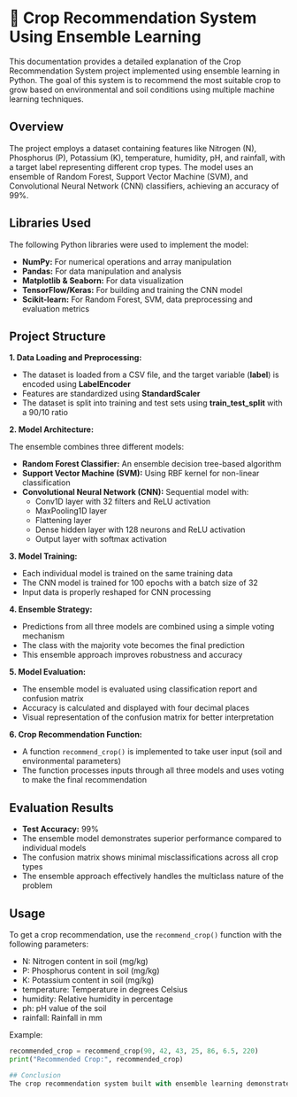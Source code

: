 # 🌾 Crop Recommendation System Using Ensemble Learning

This documentation provides a detailed explanation of the Crop Recommendation System project implemented using ensemble learning in Python. The goal of this system is to recommend the most suitable crop to grow based on environmental and soil conditions using multiple machine learning techniques.

## Overview

The project employs a dataset containing features like Nitrogen (N), Phosphorus (P), Potassium (K), temperature, humidity, pH, and rainfall, with a target label representing different crop types. The model uses an ensemble of Random Forest, Support Vector Machine (SVM), and Convolutional Neural Network (CNN) classifiers, achieving an accuracy of 99%.

## Libraries Used

The following Python libraries were used to implement the model:
- **NumPy:** For numerical operations and array manipulation
- **Pandas:** For data manipulation and analysis
- **Matplotlib & Seaborn:** For data visualization
- **TensorFlow/Keras:** For building and training the CNN model
- **Scikit-learn:** For Random Forest, SVM, data preprocessing and evaluation metrics

## Project Structure

**1. Data Loading and Preprocessing:**
- The dataset is loaded from a CSV file, and the target variable (**label**) is encoded using **LabelEncoder**
- Features are standardized using **StandardScaler**
- The dataset is split into training and test sets using **train_test_split** with a 90/10 ratio

**2. Model Architecture:**
   
The ensemble combines three different models:
- **Random Forest Classifier:** An ensemble decision tree-based algorithm
- **Support Vector Machine (SVM):** Using RBF kernel for non-linear classification
- **Convolutional Neural Network (CNN):** Sequential model with:
  - Conv1D layer with 32 filters and ReLU activation
  - MaxPooling1D layer
  - Flattening layer
  - Dense hidden layer with 128 neurons and ReLU activation
  - Output layer with softmax activation

**3. Model Training:**
- Each individual model is trained on the same training data
- The CNN model is trained for 100 epochs with a batch size of 32
- Input data is properly reshaped for CNN processing

**4. Ensemble Strategy:**
- Predictions from all three models are combined using a simple voting mechanism
- The class with the majority vote becomes the final prediction
- This ensemble approach improves robustness and accuracy

**5. Model Evaluation:**
- The ensemble model is evaluated using classification report and confusion matrix
- Accuracy is calculated and displayed with four decimal places
- Visual representation of the confusion matrix for better interpretation

**6. Crop Recommendation Function:**
- A function `recommend_crop()` is implemented to take user input (soil and environmental parameters)
- The function processes inputs through all three models and uses voting to make the final recommendation

## Evaluation Results

- **Test Accuracy:** 99%
- The ensemble model demonstrates superior performance compared to individual models
- The confusion matrix shows minimal misclassifications across all crop types
- The ensemble approach effectively handles the multiclass nature of the problem

## Usage

To get a crop recommendation, use the `recommend_crop()` function with the following parameters:
- N: Nitrogen content in soil (mg/kg)
- P: Phosphorus content in soil (mg/kg)
- K: Potassium content in soil (mg/kg)
- temperature: Temperature in degrees Celsius
- humidity: Relative humidity in percentage
- ph: pH value of the soil
- rainfall: Rainfall in mm

Example:
```python
recommended_crop = recommend_crop(90, 42, 43, 25, 86, 6.5, 220)
print("Recommended Crop:", recommended_crop)

## Conclusion
The crop recommendation system built with ensemble learning demonstrates exceptional accuracy (99%) in recommending the most suitable crop based on various environmental and soil conditions. By combining multiple machine learning techniques, the system provides robust and reliable recommendations that can help farmers make informed decisions regarding crop selection based on real-time data.
